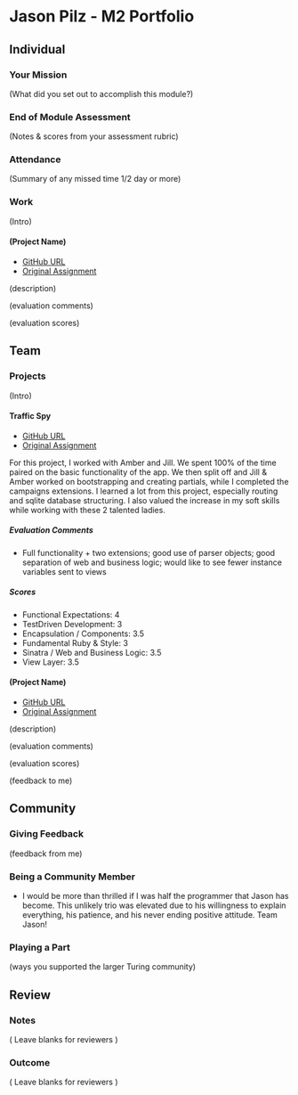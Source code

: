 # Jason Pilz - M2 Portfolio

## Individual

### Your Mission

(What did you set out to accomplish this module?)

### End of Module Assessment

(Notes & scores from your assessment rubric)

### Attendance

(Summary of any missed time 1/2 day or more)

### Work

(Intro)

#### (Project Name)

* [GitHub URL]()
* [Original Assignment]()

(description)

(evaluation comments)

(evaluation scores)

## Team

### Projects

(Intro)

#### Traffic Spy

* [GitHub URL](https://github.com/amcrawford/traffic-spy-skeleton.git)
* [Original Assignment](https://github.com/turingschool/curriculum/blob/master/source/projects/traffic_spy.markdown)

For this project, I worked with Amber and Jill. We spent 100% of the time paired on the basic functionality of the app. We then split off and Jill & Amber worked on bootstrapping and creating partials, while I completed the campaigns extensions. I learned a lot from this project, especially routing and sqlite database structuring. I also valued the increase in my soft skills while working with these 2 talented ladies.

##### Evaluation Comments

* Full functionality + two extensions; good use of parser objects; good separation of web and business logic; would like to see fewer instance variables sent to views

##### Scores
* Functional Expectations: 4
* TestDriven Development: 3
* Encapsulation / Components: 3.5
* Fundamental Ruby & Style: 3
* Sinatra / Web and Business Logic: 3.5
* View Layer: 3.5

#### (Project Name)

* [GitHub URL]()
* [Original Assignment]()

(description)

(evaluation comments)

(evaluation scores)

(feedback to me)

## Community

### Giving Feedback

(feedback from me)

### Being a Community Member

* I would be more than thrilled if I was half the programmer that Jason has become. This unlikely trio was elevated due to his willingness to explain everything, his patience, and his never ending positive attitude. Team Jason!

### Playing a Part

(ways you supported the larger Turing community)

## Review

### Notes

( Leave blanks for reviewers )

### Outcome

( Leave blanks for reviewers )
